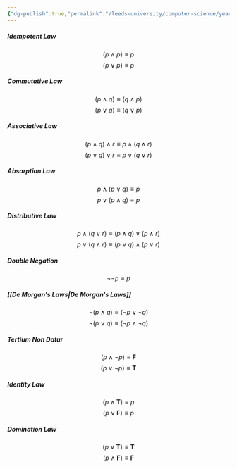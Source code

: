 ```yaml
---
{"dg-publish":true,"permalink":"/leeds-university/computer-science/year-1/fundamental-math-concepts/fundamentals-of-logic/propositional-logic/logical-laws/"}
---
```


##### Idempotent Law
$$ ( p \land p ) \equiv p $$
$$ ( p \lor p ) \equiv p $$
##### Commutative Law
$$ ( p \land q ) \equiv ( q \land p )$$
$$ ( p \lor q ) \equiv ( q \lor p )$$
##### Associative Law
$$ ( p \land q ) \land r \equiv p \land ( q \land r )$$
$$ ( p \lor q ) \lor r \equiv p \lor ( q \lor r )$$
##### Absorption Law
$$ p \land ( p \lor q ) \equiv p$$
$$ p \lor ( p \land q ) \equiv p$$
##### Distributive Law
$$ p \land ( q \lor r ) \equiv ( p \land q ) \lor ( p \land r ) $$
$$ p \lor ( q \land r ) \equiv ( p \lor q ) \land ( p \lor r ) $$
##### Double Negation
$$ \neg \neg p \equiv p $$
##### [[De Morgan's Laws\|De Morgan's Laws]]
$$ \neg ( p \land q ) \equiv ( \neg p \lor \neg q ) $$
$$ \neg ( p \lor q ) \equiv ( \neg p \land \neg q ) $$
##### Tertium Non Datur
$$ ( p \land \neg p ) \equiv \textbf{F} $$
$$ ( p \lor \neg p ) \equiv \textbf{T} $$
##### Identity Law
$$ ( p \land \textbf{T} ) \equiv p $$
$$ ( p \lor \textbf{F} ) \equiv p $$
##### Domination Law
$$ ( p \lor \textbf{T} ) \equiv \textbf{T} $$
$$ ( p \land \textbf{F} ) \equiv \textbf{F} $$
